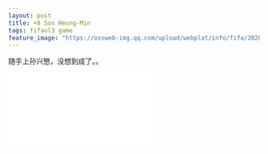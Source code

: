 ```yaml
---
layout: post
title: +8 Son Heung-Min
tags: fifaol3 game
feature_image: "https://ossweb-img.qq.com/upload/webplat/info/fifa/20200325/60363374209438.jpg"
---
```


随手上孙兴慜，没想到成了。。

<iframe src="//player.bilibili.com/player.html?aid=79441352&bvid=BV1KJ41167HD&cid=135946784&page=1" scrolling="no" border="0" frameborder="no" framespacing="0" allowfullscreen="true"> </iframe>
